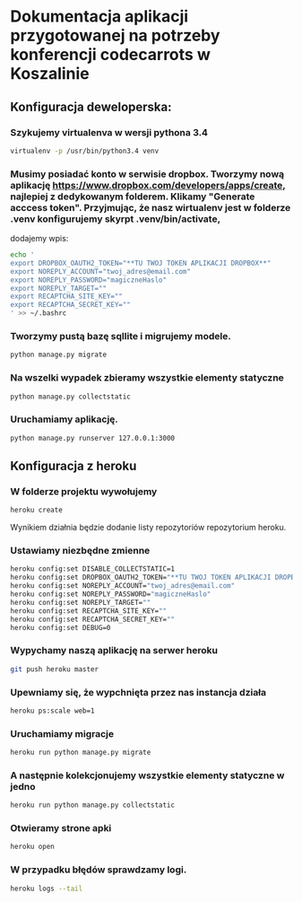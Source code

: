 # Dokumentacja aplikacji przygotowanej na potrzeby konferencji codecarrots w Koszalinie


## Konfiguracja deweloperska:
### Szykujemy virtualenva w wersji pythona 3.4
```bash
virtualenv -p /usr/bin/python3.4 venv
```
### Musimy posiadać konto w serwisie dropbox. Tworzymy nową aplikację https://www.dropbox.com/developers/apps/create, najlepiej z dedykowanym folderem. Klikamy "Generate acccess token". Przyjmując, że nasz wirtualenv jest w folderze .venv konfigurujemy skyrpt .venv/bin/activate,
dodajemy wpis:
```bash
echo '
export DROPBOX_OAUTH2_TOKEN="**TU TWOJ TOKEN APLIKACJI DROPBOX**"
export NOREPLY_ACCOUNT="twoj_adres@email.com"
export NOREPLY_PASSWORD="magiczneHaslo"
export NOREPLY_TARGET=""
export RECAPTCHA_SITE_KEY=""
export RECAPTCHA_SECRET_KEY=""
' >> ~/.bashrc
```
### Tworzymy pustą bazę sqllite i migrujemy modele.
```bash
python manage.py migrate
```
### Na wszelki wypadek zbieramy wszystkie elementy statyczne
```bash
python manage.py collectstatic
```
### Uruchamiamy aplikację.
```bash
python manage.py runserver 127.0.0.1:3000
```
## Konfiguracja z heroku
### W folderze projektu wywołujemy
```bash
heroku create
```
Wynikiem działnia będzie dodanie listy repozytoriów repozytorium heroku.
### Ustawiamy niezbędne zmienne
```bash
heroku config:set DISABLE_COLLECTSTATIC=1
heroku config:set DROPBOX_OAUTH2_TOKEN="**TU TWOJ TOKEN APLIKACJI DROPBOX**"
heroku config:set NOREPLY_ACCOUNT="twoj_adres@email.com"
heroku config:set NOREPLY_PASSWORD="magiczneHaslo"
heroku config:set NOREPLY_TARGET=""
heroku config:set RECAPTCHA_SITE_KEY=""
heroku config:set RECAPTCHA_SECRET_KEY=""
heroku config:set DEBUG=0
```
### Wypychamy naszą aplikację na serwer heroku
```bash
git push heroku master
```
### Upewniamy się, że wypchnięta przez nas instancja działa
```bash
heroku ps:scale web=1
```
### Uruchamiamy migracje
```bash
heroku run python manage.py migrate
```
### A następnie kolekcjonujemy wszystkie elementy statyczne w jedno
```bash
heroku run python manage.py collectstatic
```
### Otwieramy strone apki
```bash
heroku open
```
### W przypadku błędów sprawdzamy logi.
```bash
heroku logs --tail
```
